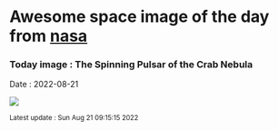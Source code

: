 
# Awesome space image of the day from [nasa](https://api.nasa.gov/)

### Today image : The Spinning Pulsar of the Crab Nebula

Date : 2022-08-21


![](https://apod.nasa.gov/apod/image/2208/Crab_HubbleChandraSpitzer_1080.jpg)

<small>Latest update : Sun Aug 21 09:15:15 2022</small>


